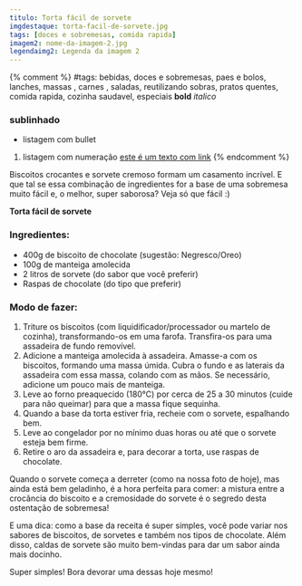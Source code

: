 ```yaml
---
titulo: Torta fácil de sorvete
imgdestaque: torta-facil-de-sorvete.jpg
tags: [doces e sobremesas, comida rapida]
imagem2: nome-da-imagem-2.jpg
legendaimg2: Legenda da imagem 2
---
```

{% comment %}
#tags: bebidas, doces e sobremesas, paes e bolos, lanches, massas , carnes , saladas, reutilizando sobras, pratos quentes, comida rapida, cozinha saudavel, especiais
**bold**
*italico*
### sublinhado
* listagem com bullet
1. listagem com numeração
[este é um texto com link](https://www.enderecodolink.com)
{% endcomment %}

Biscoitos crocantes e sorvete cremoso formam um casamento incrível. E que tal se essa combinação de ingredientes for a base de uma sobremesa muito fácil e, o melhor, super saborosa? Veja só que fácil :)

**Torta fácil de sorvete**

### Ingredientes: 

* 400g de biscoito de chocolate (sugestão: Negresco/Oreo)
* 100g de manteiga amolecida
* 2 litros de sorvete (do sabor que você preferir)
* Raspas de chocolate (do tipo que preferir)

### Modo de fazer: 

1. Triture os biscoitos (com liquidificador/processador ou martelo de cozinha), transformando-os em uma farofa. Transfira-os para uma assadeira de fundo removível. 
2. Adicione a manteiga amolecida à assadeira. Amasse-a com os biscoitos, formando uma massa úmida. Cubra o fundo e as laterais da assadeira com essa massa, colando com as mãos. Se necessário, adicione um pouco mais de manteiga. 
3. Leve ao forno preaquecido (180°C) por cerca de 25 a 30 minutos (cuide para não queimar) para que a massa fique sequinha. 
4. Quando a base da torta estiver fria, recheie com o sorvete, espalhando bem. 
5. Leve ao congelador por no mínimo duas horas ou até que o sorvete esteja bem firme.
6. Retire o aro da assadeira e, para decorar a torta, use raspas de chocolate. 

Quando o sorvete começa a derreter (como na nossa foto de hoje), mas ainda está bem geladinho, é a hora perfeita para comer: a mistura entre a crocância do biscoito e a cremosidade do sorvete é o segredo desta ostentação de sobremesa!

E uma dica: como a base da receita é super simples, você pode variar nos sabores de biscoitos, de sorvetes e também nos tipos de chocolate. Além disso, caldas de sorvete são muito bem-vindas para dar um sabor ainda mais docinho. 

Super simples! Bora devorar uma dessas hoje mesmo!
